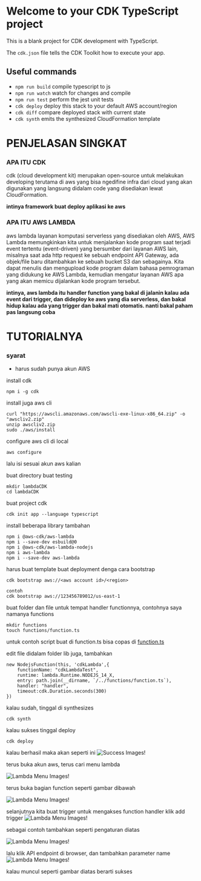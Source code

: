 # Welcome to your CDK TypeScript project

This is a blank project for CDK development with TypeScript.

The `cdk.json` file tells the CDK Toolkit how to execute your app.

## Useful commands

* `npm run build`   compile typescript to js
* `npm run watch`   watch for changes and compile
* `npm run test`    perform the jest unit tests
* `cdk deploy`      deploy this stack to your default AWS account/region
* `cdk diff`        compare deployed stack with current state
* `cdk synth`       emits the synthesized CloudFormation template

# PENJELASAN SINGKAT

### APA ITU CDK
cdk (cloud development kit) merupakan open-source untuk melakukan developing terutama di aws yang bisa ngedifine infra dari cloud yang akan digunakan yang langsung didalam code yang disediakan lewat CloudFormation.

<b>intinya framework buat deploy aplikasi ke aws</b>

### APA ITU AWS LAMBDA
aws lambda layanan komputasi serverless yang disediakan oleh AWS, AWS Lambda memungkinkan kita untuk menjalankan kode program saat terjadi event tertentu (event-driven) yang bersumber dari layanan AWS lain, misalnya saat ada http request ke sebuah endpoint API Gateway, ada objek/file baru ditambahkan ke sebuah bucket S3 dan sebagainya. Kita dapat menulis dan mengupload kode program dalam bahasa pemrograman yang didukung ke AWS Lambda, kemudian mengatur layanan AWS apa yang akan memicu dijalankan kode program tersebut.

<b>intinya, aws lambda itu handler function yang bakal di jalanin kalau ada event dari trigger, dan dideploy ke aws yang dia serverless, dan bakal hidup kalau ada yang trigger dan bakal mati otomatis. nanti bakal paham pas langsung coba</b>


# TUTORIALNYA

### syarat
- harus sudah punya akun AWS


install cdk
```
npm i -g cdk
```
install juga aws cli
```
curl "https://awscli.amazonaws.com/awscli-exe-linux-x86_64.zip" -o "awscliv2.zip"
unzip awscliv2.zip
sudo ./aws/install
```

configure aws cli di local
```
aws configure
```
lalu isi sesuai akun aws kalian

buat directory buat testing
```
mkdir lambdaCDK
cd lambdaCDK
```
buat project cdk
```
cdk init app --language typescript
```
install beberapa library tambahan
```
npm i @aws-cdk/aws-lambda
npm i --save-dev esbuild@0
npm i @aws-cdk/aws-lambda-nodejs
npm i aws-lambda
npm i --save-dev aws-lambda
```

harus buat template buat deployment denga cara bootstrap
```
cdk bootstrap aws://<aws account id>/<region>

contoh
cdk bootstrap aws://123456789012/us-east-1
```


buat folder dan file untuk tempat handler functionnya, contohnya saya namanya functions
```
mkdir functions
touch functions/function.ts
```
untuk contoh script buat di function.ts bisa copas di [function.ts](https://raw.githubusercontent.com/masnasri-a/lambdaCDK/main/functions/function.ts)

edit file didalam folder lib juga,
tambahkan
```
new NodejsFunction(this, 'cdkLambda',{
    functionName: "cdkLambdaTest",
    runtime: lambda.Runtime.NODEJS_14_X,
    entry: path.join(__dirname, `/../functions/function.ts`),
    handler: "handler",
    timeout:cdk.Duration.seconds(300)
})
```

kalau sudah, tinggal di synthesizes
```
cdk synth
```

kalau sukses tinggal deploy
```
cdk deploy
```

kalau berhasil maka akan seperti ini
![Success Images!](/public/4.png "Success Deploy")

terus buka akun aws, terus cari menu lambda

![Lambda Menu Images!](/public/5.png "Lambda Menus")

terus buka bagian function seperti gambar dibawah

![Lambda Menu Images!](/public/1.png "Lambda Menus")

selanjutnya kita buat trigger untuk mengakses function handler
klik add trigger
![Lambda Menu Images!](/public/2.png "Lambda Menus")

sebagai contoh tambahkan seperti pengaturan diatas

![Lambda Menu Images!](/public/3.png "Lambda Menus")

lalu klik API endpoint di browser, dan tambahkan parameter name
![Lambda Menu Images!](/public/6.png "Lambda Menus")

kalau muncul seperti gambar diatas berarti sukses
